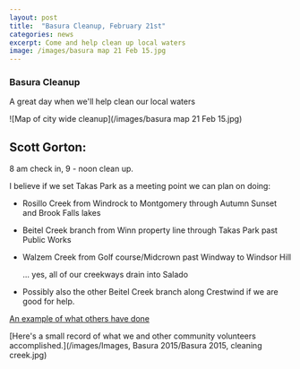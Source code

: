 ```yaml
---
layout: post
title:  "Basura Cleanup, February 21st"
categories: news
excerpt: Come and help clean up local waters
image: /images/basura map 21 Feb 15.jpg 
---
```


### Basura Cleanup

A great day when we'll help clean our local waters

![Map of city wide cleanup](/images/basura map 21 Feb 15.jpg)


## Scott Gorton:

8 am check in, 9 - noon clean up.

I believe if we set Takas Park as a meeting point we can plan on doing:

- Rosillo Creek from Windrock to Montgomery through Autumn Sunset and Brook Falls lakes

- Beitel Creek branch from Winn property line through Takas Park past Public Works

- Walzem Creek from Golf course/Midcrown past Windway to Windsor Hill

     ... yes, all of our creekways drain into Salado

- Possibly also the other Beitel Creek branch along Crestwind if we are good for help. 

[An example of what others have done](http://www.inside.iastate.edu/article/2013/07/11/creek)


[Here's a small record of what we and other community volunteers accomplished.](/images/Images, Basura 2015/Basura 2015, cleaning creek.jpg)

